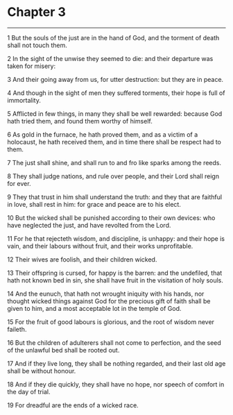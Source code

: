 # Chapter 3

***

1 But the souls of the just are in the hand of God, and the torment of death shall not touch them.

2 In the sight of the unwise they seemed to die: and their departure was taken for misery:

3 And their going away from us, for utter destruction: but they are in peace.

4 And though in the sight of men they suffered torments, their hope is full of immortality.

5 Afflicted in few things, in many they shall be well rewarded: because God hath tried them, and found them worthy of himself.

6 As gold in the furnace, he hath proved them, and as a victim of a holocaust, he hath received them, and in time there shall be respect had to them.

7 The just shall shine, and shall run to and fro like sparks among the reeds.

8 They shall judge nations, and rule over people, and their Lord shall reign for ever.

9 They that trust in him shall understand the truth: and they that are faithful in love, shall rest in him: for grace and peace are to his elect.

10 But the wicked shall be punished according to their own devices: who have neglected the just, and have revolted from the Lord.

11 For he that rejecteth wisdom, and discipline, is unhappy: and their hope is vain, and their labours without fruit, and their works unprofitable.

12 Their wives are foolish, and their children wicked.

13 Their offspring is cursed, for happy is the barren: and the undefiled, that hath not known bed in sin, she shall have fruit in the visitation of holy souls.

14 And the eunuch, that hath not wrought iniquity with his hands, nor thought wicked things against God for the precious gift of faith shall be given to him, and a most acceptable lot in the temple of God.

15 For the fruit of good labours is glorious, and the root of wisdom never faileth.

16 But the children of adulterers shall not come to perfection, and the seed of the unlawful bed shall be rooted out.

17 And if they live long, they shall be nothing regarded, and their last old age shall be without honour.

18 And if they die quickly, they shall have no hope, nor speech of comfort in the day of trial.

19 For dreadful are the ends of a wicked race.

